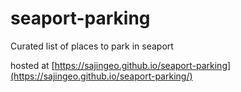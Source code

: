 # seaport-parking
Curated list of places to park in seaport

hosted at [https://sajingeo.github.io/seaport-parking](https://sajingeo.github.io/seaport-parking/)
